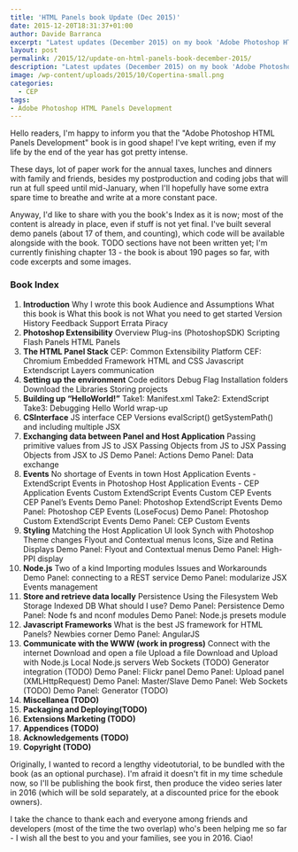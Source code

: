 ```yaml
---
title: 'HTML Panels book Update (Dec 2015)'
date: 2015-12-20T18:31:37+01:00
author: Davide Barranca
excerpt: "Latest updates (December 2015) on my book 'Adobe Photoshop HTML Panels Development', to be published in Q1/2016"
layout: post
permalink: /2015/12/update-on-html-panels-book-december-2015/
description: "Latest updates (December 2015) on my book 'Adobe Photoshop HTML Panels Development', to be published in Q1/2016"
image: /wp-content/uploads/2015/10/Copertina-small.png
categories:
  - CEP
tags:
- Adobe Photoshop HTML Panels Development
---
```


Hello readers, I'm happy to inform you that the "Adobe Photoshop HTML Panels Development" book is in good shape! I've kept writing, even if my life by the end of the year has got pretty intense.

These days, lot of paper work for the annual taxes, lunches and dinners with family and friends, besides my postproduction and coding jobs that will run at full speed until mid-January, when I'll hopefully have some extra spare time to breathe and write at a more constant pace.

Anyway, I'd like to share with you the book's Index as it is now; most of the content is already in place, even if stuff is not yet final. I've built several demo panels (about 17 of them, and counting), which code will be available alongside with the book. TODO sections have not been written yet; I'm currently finishing chapter 13 - the book is about 190 pages so far, with code excerpts and some images.

### Book Index

1.  **Introduction** Why I wrote this book Audience and Assumptions What this book is What this book is not What you need to get started Version History Feedback Support Errata Piracy
2.  **Photoshop Extensibility** Overview Plug-ins (PhotoshopSDK) Scripting Flash Panels HTML Panels
3.  **The HTML Panel Stack** CEP: Common Extensibility Platform CEF: Chromium Embedded Framework HTML and CSS Javascript Extendscript Layers communication
4.  **Setting up the environment** Code editors Debug Flag Installation folders Download the Libraries Storing projects
5.  **Building up “HelloWorld!”** Take1: Manifest.xml Take2: ExtendScript Take3: Debugging Hello World wrap-up
6.  **CSInterface** JS interface CEP Versions evalScript() getSystemPath() and including multiple JSX
7.  **Exchanging data between Panel and Host Application** Passing primitive values from JS to JSX Passing Objects from JS to JSX Passing Objects from JSX to JS Demo Panel: Actions Demo Panel: Data exchange
8.  **Events** No shortage of Events in town Host Application Events - ExtendScript Events in Photoshop Host Application Events - CEP Application Events Custom ExtendScript Events Custom CEP Events CEP Panel’s Events Demo Panel: Photoshop ExtendScript Events Demo Panel: Photoshop CEP Events (LoseFocus) Demo Panel: Photoshop Custom ExtendScript Events Demo Panel: CEP Custom Events
9.  **Styling** Matching the Host Application UI look Synch with Photoshop Theme changes Flyout and Contextual menus Icons, Size and Retina Displays Demo Panel: Flyout and Contextual menus Demo Panel: High-PPI display
10.  **Node.js** Two of a kind Importing modules Issues and Workarounds Demo Panel: connecting to a REST service Demo Panel: modularize JSX Events management
11.  **Store and retrieve data locally** Persistence Using the Filesystem Web Storage Indexed DB What should I use? Demo Panel: Persistence Demo Panel: Node fs and nconf modules Demo Panel: Node.js presets module
12.  **Javascript Frameworks** What is the best JS framework for HTML Panels? Newbies corner Demo Panel: AngularJS
13.  **Communicate with the WWW (work in progress)** Connect with the internet Download and open a file Upload a file Download and Upload with Node.js Local Node.js servers Web Sockets (TODO) Generator integration (TODO) Demo Panel: Flickr panel Demo Panel: Upload panel (XMLHttpRequest) Demo Panel: Master/Slave Demo Panel: Web Sockets (TODO) Demo Panel: Generator (TODO)
14.  **Miscellanea (TODO)**
15.  **Packaging and Deploying(TODO)**
16.  **Extensions Marketing (TODO)**
17.  **Appendices (TODO)**
18.  **Acknowledgements (TODO)**
19.  **Copyright (TODO)**

Originally, I wanted to record a lengthy videotutorial, to be bundled with the book (as an optional purchase). I'm afraid it doesn't fit in my time schedule now, so I'll be publishing the book first, then produce the video series later in 2016 (which will be sold separately, at a discounted price for the ebook owners).

I take the chance to thank each and everyone among friends and developers (most of the time the two overlap) who's been helping me so far - I wish all the best to you and your families, see you in 2016. Ciao!
